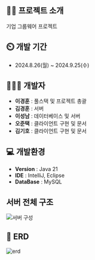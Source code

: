 ## 👨‍🏫 프로젝트 소개
기업 그룹웨어 프로젝트

## ⏲️ 개발 기간 
- 2024.8.26(월) ~ 2024.9.25(수)
  
## 🧑‍🤝‍🧑 개발자  
- **이경훈** : 풀스택 및 프로젝트 총괄
- **김경훈** : 서버
- **이성남** : 데이터베이스 및 서버
- **오준택** : 클라이언트 구현 및 문서
- **김기호** : 클라이언트 구현 및 문서

## 💻 개발환경
- **Version** : Java 21
- **IDE** : IntelliJ, Eclipse
- **DataBase** : MySQL

## 서버 전체 구조
![서버 구성](https://github.com/user-attachments/assets/2604eac0-fe05-44e0-941a-2f1ecfc8d366)

## 📝 ERD
![erd](https://github.com/user-attachments/assets/fee7826e-86dd-4148-aefb-9601dbb84836)

